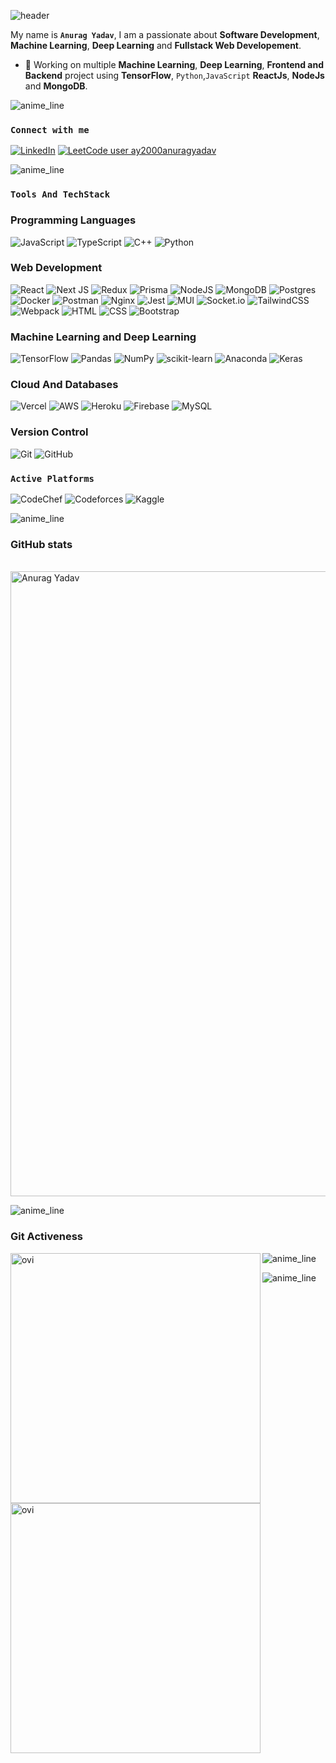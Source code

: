 <!--
### Hi there 👋

**anurag-ay/anurag-ay** is a ✨ _special_ ✨ repository because its `README.md` (this file) appears on your GitHub profile.

Here are some ideas to get you started:

- 🔭 I’m currently working on ...
- 🌱 I’m currently learning ...
- 👯 I’m looking to collaborate on ...
- 🤔 I’m looking for help with ...
- 💬 Ask me about ...
- 📫 How to reach me: ...
- 😄 Pronouns: ...
- ⚡ Fun fact:
-->

<!-- markdownlint-disable-next-line MD041 -->

![header](https://capsule-render.vercel.app/api?type=waving&color=auto&text=Hello%20World!&fontSize=100&fontColor=golden)

My name is **`Anurag Yadav`**, I am a passionate about **Software Development**, **Machine Learning**, **Deep Learning** and **Fullstack Web Developement**.

- 🔭 Working on multiple **Machine Learning**, **Deep Learning**, **Frontend and Backend** project using **TensorFlow**, `Python`,`JavaScript` **ReactJs**, **NodeJs** and **MongoDB**.

<!-- Insert Animated line -->

![anime_line][line_link]

### **`Connect with me`**

[![LinkedIn][linkedin_badge]][linkedin_link]
[![LeetCode user ay2000anuragyadav][leetcode_badge]][leetcode_link]

<!-- Insert Animated line -->

![anime_line][line_link]

### **`Tools And TechStack`**

### Programming Languages

![JavaScript][javascript_badge]
![TypeScript][typescript_badge]
![C++][c++_badge]
![Python][python_badge]

### Web Development

![React][reactjs_badge]
![Next JS](https://img.shields.io/badge/Next-black?style=for-the-badge&logo=next.js&logoColor=white)
![Redux][redux_badge]
![Prisma][Pirsma_badge]
![NodeJS][nodejs_badge]
![MongoDB](https://img.shields.io/badge/MongoDB-%234ea94b.svg?style=for-the-badge&logo=mongodb&logoColor=white)
![Postgres](https://img.shields.io/badge/postgres-%23316192.svg?style=for-the-badge&logo=postgresql&logoColor=white)
![Docker](https://img.shields.io/badge/docker-%230db7ed.svg?style=for-the-badge&logo=docker&logoColor=white)
![Postman](https://img.shields.io/badge/Postman-FF6C37?style=for-the-badge&logo=postman&logoColor=white)
![Nginx](https://img.shields.io/badge/nginx-%23009639.svg?style=for-the-badge&logo=nginx&logoColor=white)
![Jest](https://img.shields.io/badge/-jest-%23C21325?style=for-the-badge&logo=jest&logoColor=white)
![MUI](https://img.shields.io/badge/MUI-%230081CB.svg?style=for-the-badge&logo=mui&logoColor=white)
![Socket.io](https://img.shields.io/badge/Socket.io-black?style=for-the-badge&logo=socket.io&badgeColor=010101)
![TailwindCSS](https://img.shields.io/badge/tailwindcss-%2338B2AC.svg?style=for-the-badge&logo=tailwind-css&logoColor=white)
![Webpack](https://img.shields.io/badge/webpack-%238DD6F9.svg?style=for-the-badge&logo=webpack&logoColor=black)
![HTML][html_badge]
![CSS][css_badge]
![Bootstrap][bootstrap_badge]

### Machine Learning and Deep Learning

![TensorFlow][tensor_flow_link]
![Pandas][pandas_badge]
![NumPy][numpy_badge]
![scikit-learn][scikit-lenarn_link]
![Anaconda][anoconda_badge]
![Keras][keras_link]

### Cloud And Databases

![Vercel][NextJs_badge]
![AWS][aws_badge]
![Heroku][heroku_badge]
![Firebase][firebase_badge]
![MySQL][mysql_badge]

### Version Control

![Git][git_badge]
![GitHub](https://img.shields.io/badge/github-%23121011.svg?style=for-the-badge&logo=github&logoColor=white)

### **`Active Platforms`**

![CodeChef][codechef_link]
![Codeforces][codeforces_link]
![Kaggle][kaggle_link]

<!-- Insert Animated line -->

![anime_line][line_link]

### **GitHub stats**

<!-- trophies -->
<p align="centre">
<a href="https://github.com/ryo-ma/github-profile-trophy"><br>
<img src="https://github-profile-trophy.vercel.app/?username=anurag-ay&theme=radical&margin-h=15&margin-w=5&no-bg=false" alt="Anurag Yadav" width=1000 /></a>
</p>

<!-- Insert Animated line -->

![anime_line][line_link]

<!-- Git Activeness -->

### Git Activeness</h2>

<img align="left" src="https://github-readme-stats.vercel.app/api?username=anurag-ay&show_icons=true&locale=en&theme=tokyonight" alt="ovi" width="400" />
<img align="left" src="https://github-readme-streak-stats.herokuapp.com/?user=anurag-ay&theme=tokyonight" alt="ovi" width="400" />

<!-- Insert Animated line -->

![anime_line][line_link]

<!-- Insert Animated line -->

![anime_line][line_link]

<!-- ___________________________Links and References_______________________________ -->

<!-- link references -->

[linkedin_link]: https://www.linkedin.com/in/anurag-ay/ "LinkedIn"
[leetcode_link]: https://leetcode.com/ay2000anuragyadav/ "leetCode"

<!-- line reference -->

[anime_line]: https://www.youtube.com/watch?v=dQw4w9WgXcQ "anime line"
[line_link]: https://user-images.githubusercontent.com/73097560/115834477-dbab4500-a447-11eb-908a-139a6edaec5c.gif "line_link"

<!-- badge references -->

[Pirsma_badge]: https://img.shields.io/badge/Prisma-3982CE?style=for-the-badge&logo=Prisma&logoColor=white "Prisma"
[NextJs_badge]: https://img.shields.io/badge/vercel-%23000000.svg?style=for-the-badge&logo=vercel&logoColor=white "NextJs"
[typescript_badge]: https://img.shields.io/badge/typescript-%23007ACC.svg?style=for-the-badge&logo=typescript&logoColor=white "Typescript"
[linkedin_badge]: https://img.shields.io/badge/-LinkedIn-0B66C2?style=for-the-badge&logo=linkedin "LinkedIn"
[leetcode_badge]: https://img.shields.io/badge/dynamic/json?style=for-the-badge&labelColor=black&color=%23ffa116&label=Solved&query=solvedOverTotal&url=https%3A%2F%2Fleetcode-badge.vercel.app%2Fapi%2Fusers%2Fay2000anuragyadav&logo=leetcode&logoColor=yellow "leetCode"
[python_badge]: https://img.shields.io/badge/-python-yellow?style=for-the-badge&logo=python "Python"
[c++_badge]: https://img.shields.io/badge/c++-%2300599C.svg?style=for-the-badge&logo=c%2B%2B&logoColor=white "C++"
[javascript_badge]: https://img.shields.io/badge/-javascript-yellow?style=for-the-badge&logo=javascript "JavaScript"
[anoconda_badge]: https://img.shields.io/badge/Anaconda-%2344A833.svg?style=for-the-badge&logo=anaconda&logoColor=white "ancodanda"
[tensor_flow_link]: https://img.shields.io/badge/TensorFlow-%23FF6F00.svg?style=for-the-badge&logo=TensorFlow&logoColor=white "tesnorflow"
[keras_link]: https://img.shields.io/badge/Keras-%23D00000.svg?style=for-the-badge&logo=Keras&logoColor=white "keras"
[numpy_badge]: https://img.shields.io/badge/numpy-%23013243.svg?style=for-the-badge&logo=numpy&logoColor=white "numpy"
[pandas_badge]: https://img.shields.io/badge/pandas-%23150458.svg?style=for-the-badge&logo=pandas&logoColor=white "pandas"
[scikit-lenarn_link]: https://img.shields.io/badge/scikit--learn-%23F7931E.svg?style=for-the-badge&logo=scikit-learn&logoColor=white "sckit-learn"
[reactjs_badge]: https://img.shields.io/badge/react-%2320232a.svg?style=for-the-badge&logo=react&logoColor=%2361DAFB "React"
[redux_badge]: https://img.shields.io/badge/redux-%23593d88.svg?style=for-the-badge&logo=redux&logoColor=white "Redux"
[nodejs_badge]: https://img.shields.io/badge/node.js-6DA55F?style=for-the-badge&logo=node.js&logoColor=white "NodeJs"
[html_badge]: https://img.shields.io/badge/-html-orange?style=for-the-badge&logo=html5 "HTML"
[css_badge]: https://img.shields.io/badge/-css-blue?style=for-the-badge&logo=css3&logoColor=264DE4 "CSS"
[bootstrap_badge]: https://img.shields.io/badge/-bootstrap-purple?style=for-the-badge&logo=bootstrap "Bootstrap"
[aws_badge]: https://img.shields.io/badge/-amazon-orange?style=for-the-badge&logo=amazon-aws&logoColor=grey "AWS"
[heroku_badge]: https://img.shields.io/badge/-heroku-23593d88?style=for-the-badge&logo=heroku&logoColor=79589F "Heroku"
[firebase_badge]: https://img.shields.io/badge/Firebase-039BE5?style=for-the-badge&logo=Firebase&logoColor=white "Firebase"
[mysql_badge]: https://img.shields.io/badge/mysql-%2300f.svg?style=for-the-badge&logo=mysql&logoColor=white "MySQL"
[codechef_link]: https://img.shields.io/badge/CodeChef-%23964B00.svg?style=for-the-badge&logo=CodeChef&logoColor=white "Codechef"
[codeforces_link]: https://img.shields.io/badge/Codeforces-445f9d?style=for-the-badge&logo=Codeforces&logoColor=white "codeforces"
[kaggle_link]: https://img.shields.io/badge/Kaggle-035a7d?style=for-the-badge&logo=kaggle&logoColor=white "kaggle"
[git_badge]: https://img.shields.io/badge/-git-purple?style=for-the-badge&logo=git "Git"

<!-- Extra -->

<!-- [![LeetCode user ay2000anuragyadav](https://img.shields.io/badge/dynamic/json?style=for-the-badge&labelColor=black&color=%23ffa116&label=Solved&query=solvedOverTotal&url=https%3A%2F%2Fleetcode-badge.vercel.app%2Fapi%2Fusers%2Fay2000anuragyadav&logo=leetcode&logoColor=yellow)](https://leetcode.com/ay2000anuragyadav/) -->

<!-- Card references second Method

[![Anurag's GitHub stats][GitHub_api]][GitHub_link]
[![Top Langs][Lang_card]][top_lang_api]

[GitHub_link]:https://github.com/anuraghazra/github-readme-stats "GitHub"
[GitHub_api]: https://github-readme-stats.vercel.app/api?username=anurag-ay&show_icons=true&theme=tokyonight "Anurag's GitHub Api"

[Lang_card]: https://github-readme-stats.vercel.app/api/top-langs/?username=anurag-ay&layout=compact&theme=tokyonight "Lang Card"
[top_lang_api]: https://github.com/anuraghazra/github-readme-stats "lang API" -->

<!-- Add favorite repo
<a href="https://github.com/anuraghazra/github-readme-stats">
  <img align="right" src="https://github-readme-stats.vercel.app/api/pin/?username=anuraghazra&repo=github-readme-stats" />
</a>
<a href="https://github.com/anuraghazra/convoychat">
  <img align="left" src="https://github-readme-stats.vercel.app/api/pin/?username=anuraghazra&repo=convoychat" />
</a> -->
